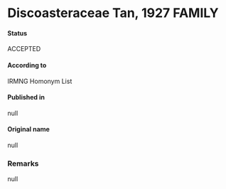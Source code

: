 Discoasteraceae Tan, 1927 FAMILY
=======

#### Status
ACCEPTED

#### According to
IRMNG Homonym List

#### Published in
null

#### Original name
null

### Remarks
null